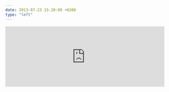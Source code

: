 ```yaml
---
date: 2013-07-23 15:20:09 +0200
type: "left"
---
```

<iframe src="https://www.facebook.com/plugins/post.php?href=https%3A%2F%2Fwww.facebook.com%2Frebbix.company%2Fphotos%2Fa.200350866756866.24524.192737880851498%2F261440043981281%2F%3Ftype%3D3&width=500" width="500" height="191" style="border:none;overflow:hidden" scrolling="no" frameborder="0" allowTransparency="true"></iframe>
